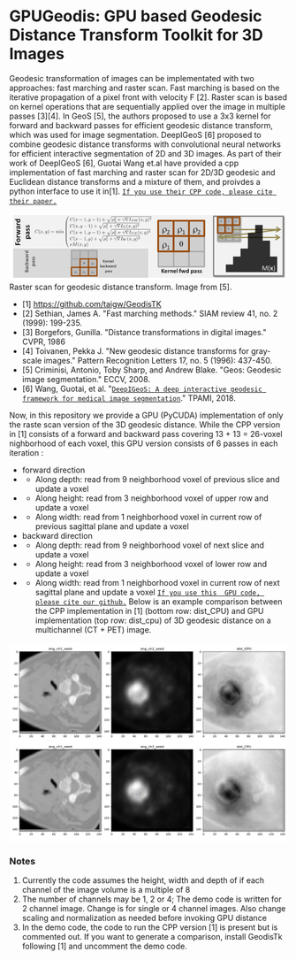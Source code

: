 # GPUGeodis: GPU based Geodesic Distance Transform Toolkit for 3D Images 
Geodesic transformation of images can be implementated with two approaches: fast marching and raster scan. Fast marching is based on the iterative propagation of a pixel front with velocity F [2]. Raster scan is based on kernel operations that are sequentially applied over the image in multiple passes [3][4]. In GeoS [5], the authors proposed to use a 3x3 kernel for forward and backward passes for efficient geodesic distance transform, which was used for image segmentation. DeepIGeoS [6] proposed to combine geodesic distance transforms with convolutional neural networks for efficient interactive segmentation of 2D and 3D images.  As part of their work of DeepIGeoS [6], Guotai Wang et.al have provided a  cpp implementation of fast marching and raster scan for 2D/3D geodesic and Euclidean distance transforms and a mixture of them, and proivdes a python interface to use it in[1]. [`If you use their CPP code, please cite their paper.`](https://ieeexplore.ieee.org/document/8370732) 

![ranster scan](./data/ranster_scan.png)
Raster scan for geodesic distance transform. Image from [5].

* [1] https://github.com/taigw/GeodisTK
* [2] Sethian, James A. "Fast marching methods." SIAM review 41, no. 2 (1999): 199-235.
* [3] Borgefors, Gunilla. "Distance transformations in digital images." CVPR, 1986
* [4] Toivanen, Pekka J. "New geodesic distance transforms for gray-scale images." Pattern Recognition Letters 17, no. 5 (1996): 437-450.
* [5] Criminisi, Antonio, Toby Sharp, and Andrew Blake. "Geos: Geodesic image segmentation." ECCV, 2008.
* [6] Wang, Guotai, et al. "[`DeepIGeoS: A deep interactive geodesic framework for medical image segmentation`](https://ieeexplore.ieee.org/document/8370732)."  TPAMI, 2018. 

Now, in this repository we provide a GPU (PyCUDA)  implementation of only the raste  scan version of the 3D geodesic distance. While the CPP version in [1] consists of a forward and backward pass covering 13 + 13 = 26-voxel nighborhood of each voxel, this GPU version consists of 6 passes in each iteration : 
  - forward direction 
  - - Along depth: read from 9 neighborhood voxel of previous slice and update a voxel
  - - Along height: read from 3 neighborhood voxel of upper row and update a voxel
  - - Along width: read from 1 neighborhood voxel in current row of previous sagittal plane and update a voxel
  - backward direction 
  - - Along depth: read from 9 neighborhood voxel of next slice and update a voxel
  - - Along height: read from 3 neighborhood voxel of lower row and update a voxel
  - - Along width: read from 1 neighborhood voxel in current row of next sagittal plane and update a voxel
[`If you use this  GPU code, please cite our github.`](https://github.com/supratikbose/GPUGeodis)
Below is an example comparison between the CPP implementation in [1] (bottom row: dist_CPU) and GPU implementation (top row: dist_cpu) of 3D geodesic distance on a multichannel (CT + PET) image. 

![example](./data/example_comparison_cpu_gpu.png)


### Notes
1. Currently the code assumes the height, width and depth of if each channel of the image volume is a multiple of 8
2. The number of channels may be 1, 2 or 4; The demo code is written for 2 channel image. Change is for single or 4 channel images. Also change scaling and normalization as needed before invoking GPU distance 
3. In the demo code, the code to  run the CPP version [1] is present but is commented out. If you want to generate a comparison, install GeodisTk following [1] and uncomment the demo code.



